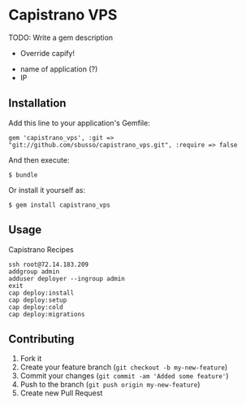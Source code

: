 # Capistrano VPS

TODO: Write a gem description

 + Override capify!
 * name of application (?)
 * IP

## Installation

Add this line to your application's Gemfile:

    gem 'capistrano_vps', :git => "git://github.com/sbusso/capistrano_vps.git", :require => false

And then execute:

    $ bundle

Or install it yourself as:

    $ gem install capistrano_vps

## Usage

Capistrano Recipes

```
ssh root@72.14.183.209
addgroup admin
adduser deployer --ingroup admin
exit
cap deploy:install
cap deploy:setup
cap deploy:cold
cap deploy:migrations
```

## Contributing

1. Fork it
2. Create your feature branch (`git checkout -b my-new-feature`)
3. Commit your changes (`git commit -am 'Added some feature'`)
4. Push to the branch (`git push origin my-new-feature`)
5. Create new Pull Request
